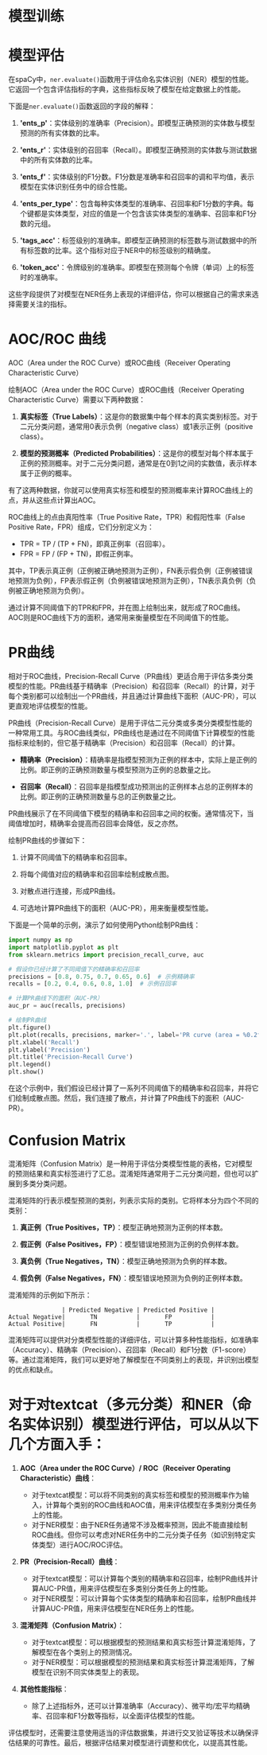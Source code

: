 
# 模型训练

# 模型评估
在spaCy中，`ner.evaluate()`函数用于评估命名实体识别（NER）模型的性能。它返回一个包含评估指标的字典，这些指标反映了模型在给定数据上的性能。

下面是`ner.evaluate()`函数返回的字段的解释：

1. **'ents_p'**：实体级别的准确率（Precision）。即模型正确预测的实体数与模型预测的所有实体数的比率。

2. **'ents_r'**：实体级别的召回率（Recall）。即模型正确预测的实体数与测试数据中的所有实体数的比率。

3. **'ents_f'**：实体级别的F1分数。F1分数是准确率和召回率的调和平均值，表示模型在实体识别任务中的综合性能。

4. **'ents_per_type'**：包含每种实体类型的准确率、召回率和F1分数的字典。每个键都是实体类型，对应的值是一个包含该实体类型的准确率、召回率和F1分数的元组。

5. **'tags_acc'**：标签级别的准确率。即模型正确预测的标签数与测试数据中的所有标签数的比率。这个指标对应于NER中的标签级别的精确度。

6. **'token_acc'**：令牌级别的准确率。即模型在预测每个令牌（单词）上的标签时的准确率。

这些字段提供了对模型在NER任务上表现的详细评估，你可以根据自己的需求来选择需要关注的指标。

# AOC/ROC 曲线
AOC（Area under the ROC Curve）或ROC曲线（Receiver Operating Characteristic Curve）

绘制AOC（Area under the ROC Curve）或ROC曲线（Receiver Operating Characteristic Curve）需要以下两种数据：

1. **真实标签（True Labels）**：这是你的数据集中每个样本的真实类别标签。对于二元分类问题，通常用0表示负例（negative class）或1表示正例（positive class）。

2. **模型的预测概率（Predicted Probabilities）**：这是你的模型对每个样本属于正例的预测概率。对于二元分类问题，通常是在0到1之间的实数值，表示样本属于正例的概率。

有了这两种数据，你就可以使用真实标签和模型的预测概率来计算ROC曲线上的点，并从这些点计算出AOC。

ROC曲线上的点由真阳性率（True Positive Rate，TPR）和假阳性率（False Positive Rate，FPR）组成，它们分别定义为：

- TPR = TP / (TP + FN)，即真正例率（召回率）。
- FPR = FP / (FP + TN)，即假正例率。

其中，TP表示真正例（正例被正确地预测为正例），FN表示假负例（正例被错误地预测为负例），FP表示假正例（负例被错误地预测为正例），TN表示真负例（负例被正确地预测为负例）。

通过计算不同阈值下的TPR和FPR，并在图上绘制出来，就形成了ROC曲线。AOC则是ROC曲线下方的面积，通常用来衡量模型在不同阈值下的性能。

# PR曲线

相对于ROC曲线，Precision-Recall Curve（PR曲线）更适合用于评估多类分类模型的性能。PR曲线基于精确率（Precision）和召回率（Recall）的计算，对于每个类别都可以绘制出一个PR曲线，并且通过计算曲线下面积（AUC-PR），可以更直观地评估模型的性能。

PR曲线（Precision-Recall Curve）是用于评估二元分类或多类分类模型性能的一种常用工具。与ROC曲线类似，PR曲线也是通过在不同阈值下计算模型的性能指标来绘制的，但它基于精确率（Precision）和召回率（Recall）的计算。

- **精确率（Precision）**：精确率是指模型预测为正例的样本中，实际上是正例的比例。即正例的正确预测数量与模型预测为正例的总数量之比。

- **召回率（Recall）**：召回率是指模型成功预测出的正例样本占总的正例样本的比例。即正例的正确预测数量与总的正例数量之比。

PR曲线展示了在不同阈值下模型的精确率和召回率之间的权衡。通常情况下，当阈值增加时，精确率会提高而召回率会降低，反之亦然。

绘制PR曲线的步骤如下：

1. 计算不同阈值下的精确率和召回率。

2. 将每个阈值对应的精确率和召回率绘制成散点图。

3. 对散点进行连接，形成PR曲线。

4. 可选地计算PR曲线下的面积（AUC-PR），用来衡量模型性能。

下面是一个简单的示例，演示了如何使用Python绘制PR曲线：

```python
import numpy as np
import matplotlib.pyplot as plt
from sklearn.metrics import precision_recall_curve, auc

# 假设你已经计算了不同阈值下的精确率和召回率
precisions = [0.8, 0.75, 0.7, 0.65, 0.6]  # 示例精确率
recalls = [0.2, 0.4, 0.6, 0.8, 1.0]  # 示例召回率

# 计算PR曲线下的面积（AUC-PR）
auc_pr = auc(recalls, precisions)

# 绘制PR曲线
plt.figure()
plt.plot(recalls, precisions, marker='.', label='PR curve (area = %0.2f)' % auc_pr)
plt.xlabel('Recall')
plt.ylabel('Precision')
plt.title('Precision-Recall Curve')
plt.legend()
plt.show()
```

在这个示例中，我们假设已经计算了一系列不同阈值下的精确率和召回率，并将它们绘制成散点图。然后，我们连接了散点，并计算了PR曲线下的面积（AUC-PR）。


# Confusion Matrix

混淆矩阵（Confusion Matrix）是一种用于评估分类模型性能的表格，它对模型的预测结果和真实标签进行了汇总。混淆矩阵通常用于二元分类问题，但也可以扩展到多类分类问题。

混淆矩阵的行表示模型预测的类别，列表示实际的类别。它将样本分为四个不同的类别：

1. **真正例（True Positives，TP）**：模型正确地预测为正例的样本数。

2. **假正例（False Positives，FP）**：模型错误地预测为正例的负例样本数。

3. **真负例（True Negatives，TN）**：模型正确地预测为负例的样本数。

4. **假负例（False Negatives，FN）**：模型错误地预测为负例的正例样本数。

混淆矩阵的示例如下所示：

```
               | Predicted Negative | Predicted Positive |
Actual Negative|       TN           |       FP           |
Actual Positive|       FN           |       TP           |
```

混淆矩阵可以提供对分类模型性能的详细评估，可以计算多种性能指标，如准确率（Accuracy）、精确率（Precision）、召回率（Recall）和F1分数（F1-score）等。通过混淆矩阵，我们可以更好地了解模型在不同类别上的表现，并识别出模型的优点和缺点。

# 对于对textcat（多元分类）和NER（命名实体识别）模型进行评估，可以从以下几个方面入手：

1. **AOC（Area under the ROC Curve）/ ROC（Receiver Operating Characteristic）曲线**：
    - 对于textcat模型：可以将不同类别的真实标签和模型的预测概率作为输入，计算每个类别的ROC曲线和AOC值，用来评估模型在多类别分类任务上的性能。
    - 对于NER模型：由于NER任务通常不涉及概率预测，因此不能直接绘制ROC曲线。但你可以考虑对NER任务中的二元分类子任务（如识别特定实体类型）进行AOC/ROC评估。

2. **PR（Precision-Recall）曲线**：
    - 对于textcat模型：可以计算每个类别的精确率和召回率，绘制PR曲线并计算AUC-PR值，用来评估模型在多类别分类任务上的性能。
    - 对于NER模型：可以计算每个实体类型的精确率和召回率，绘制PR曲线并计算AUC-PR值，用来评估模型在NER任务上的性能。

3. **混淆矩阵（Confusion Matrix）**：
    - 对于textcat模型：可以根据模型的预测结果和真实标签计算混淆矩阵，了解模型在各个类别上的预测情况。
    - 对于NER模型：可以根据模型的预测结果和真实标签计算混淆矩阵，了解模型在识别不同实体类型上的表现。

4. **其他性能指标**：
    - 除了上述指标外，还可以计算准确率（Accuracy）、微平均/宏平均精确率、召回率和F1分数等指标，以全面评估模型的性能。

评估模型时，还需要注意使用适当的评估数据集，并进行交叉验证等技术以确保评估结果的可靠性。最后，根据评估结果对模型进行调整和优化，以提高其性能。